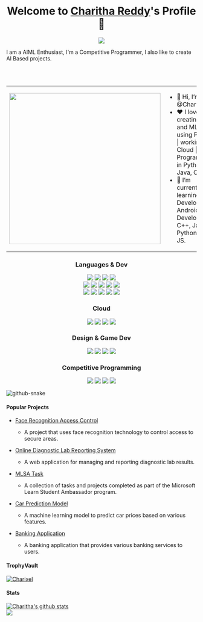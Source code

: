 <p align="center">
  <h1 align="center">Welcome to <a href="https://github.com/MrBlueBird2">Charitha Reddy</a>'s Profile 👋</h1>
</p>
<p align="center">
  <a align="center" href="https://github.com/DenverCoder1/readme-typing-svg"><img src="https://readme-typing-svg.herokuapp.com?&font=IBM+Plex+Sans&color=F72EE2&size=25&lines=Welcome+to+my+GitHub+Profile!;I'm+a+Full+Stack+web+developer;I'm+a+competitive+programmer;I'm+a+Flask+developer" /></a>
</p>
<p>I am a AIML Enthusiast, I'm a Competitive Programmer, I also like to create AI Based projects.</p>
<br><br>
<div align="center">
  <table style="border: none;">
    <tr style="border: none;">
      <td style="border: none;">
        <img src="https://user-images.githubusercontent.com/74038190/221352975-94759904-aa4c-4032-a8ab-b546efb9c478.gif" width="400">
      </td>
      <td style="border: none;">
        <ul align="left">
          <li>👋 Hi, I’m @Charixel</li>
          <li>❤️ I love creating AI and ML Apps using Python | working on Cloud | Programming in Python, Java, C.</li>
          <li>🌱 I’m currently learning Web Development, Android Development, C++, Java, Python, and JS.</li>
        </ul>
      </td>
    </tr>
  </table>
</div>

 <h3 align = "center" >Languages & Dev</h3>
  <p align = "center">
    <img src="https://img.shields.io/badge/java-%23ED8B00.svg?style=for-the-badge&logo=openjdk&logoColor=white">
    <img src="https://img.shields.io/badge/python-3670A0?style=for-the-badge&logo=python&logoColor=ffdd54">
    <img src="https://img.shields.io/badge/c++-%2300599C.svg?style=for-the-badge&logo=c%2B%2B&logoColor=white">
    <img src="https://img.shields.io/badge/typescript-%23007ACC.svg?style=for-the-badge&logo=typescript&logoColor=white">
    <br>
    <img src="https://img.shields.io/badge/react-%2320232a.svg?style=for-the-badge&logo=react&logoColor=%2361DAFB">
    <img src="https://img.shields.io/badge/node.js-6DA55F?style=for-the-badge&logo=node.js&logoColor=white">
    <img src="https://img.shields.io/badge/angular-%23DD0031.svg?style=for-the-badge&logo=angular&logoColor=white">
    <img src="https://img.shields.io/badge/express.js-%23404d59.svg?style=for-the-badge&logo=express&logoColor=%2361DAFB">
    <img src="https://img.shields.io/badge/Next-black?style=for-the-badge&logo=next.js&logoColor=white">
    <br>
    <img src="https://img.shields.io/badge/Android-3DDC84?style=for-the-badge&logo=android&logoColor=white">
    <img src="https://img.shields.io/badge/TensorFlow-%23FF6F00.svg?style=for-the-badge&logo=TensorFlow&logoColor=white">
    <img src="https://img.shields.io/badge/Keras-%23D00000.svg?style=for-the-badge&logo=Keras&logoColor=white">
    <img src="https://img.shields.io/badge/scikit--learn-%23F7931E.svg?style=for-the-badge&logo=scikit-learn&logoColor=white">
    <img src="https://img.shields.io/badge/django-%23092E20.svg?style=for-the-badge&logo=django&logoColor=white">
  </p>
  
  <h3 align = "center">Cloud</h3>
  <p align = "center">
    <img src="https://img.shields.io/badge/GoogleCloud-%234285F4.svg?style=for-the-badge&logo=google-cloud&logoColor=white">
    <img src="https://img.shields.io/badge/azure-%230072C6.svg?style=for-the-badge&logo=microsoftazure&logoColor=white">
    <img src="https://img.shields.io/badge/Amazon%20AWS-%23232F3E.svg?style=for-the-badge&logo=amazon-aws&logoColor=white">
   <img src="https://img.shields.io/badge/Salesforce-00A1E0?style=for-the-badge&logo=salesforce&logoColor=white">
  </p>
  
  <h3 align = "center">Design & Game Dev</h3>
  <p align = "center">
    <img src="https://img.shields.io/badge/blender-%23F5792A.svg?style=for-the-badge&logo=blender&logoColor=white">
    <img src="https://img.shields.io/badge/figma-%23F24E1E.svg?style=for-the-badge&logo=figma&logoColor=white">
    <img src="https://img.shields.io/badge/Canva-%2300C4CC.svg?style=for-the-badge&logo=Canva&logoColor=white">
    <img src="https://img.shields.io/badge/codedex-%23964B00.svg?style=for-the-badge&logo=codedex&logoColor=white">
  </p>
  
  <h3 align = "center">Competitive Programming</h3>
  <p align = "center">
    <img src="https://img.shields.io/badge/LeetCode-000000?style=for-the-badge&logo=LeetCode&logoColor=#d16c06">
    <img src="https://img.shields.io/badge/-Hackerrank-2EC866?style=for-the-badge&logo=HackerRank&logoColor=white">
    <img src="https://img.shields.io/badge/CodeChef-%23964B00.svg?style=for-the-badge&logo=CodeChef&logoColor=white">
    <img src="https://img.shields.io/badge/CodeChef-%23964B00.svg?style=for-the-badge&logo=CodeChef&logoColor=white">
  </p>

<!--#### My GitHub Data :octocat:
> 🏆 100+ Contributions in a Year
 > 
> 📜 400+ Commits on GitHub
 > 
> 🔑 200+ Contribution in Private Repos
 > -->
<picture>
    <source media="(prefers-color-scheme: dark)" srcset="https://raw.githubusercontent.com/tobiasmeyhoefer/tobiasmeyhoefer/output/github-snake-dark.svg">
    <img alt="github-snake" src="https://raw.githubusercontent.com/tobiasmeyhoefer/tobiasmeyhoefer/output/github-snake.svg">
</picture>

#### Popular Projects

- [Face Recognition Access Control](https://github.com/charitha-reddy1074/face_recognition_access_control)
  - A project that uses face recognition technology to control access to secure areas.
  
- [Online Diagnostic Lab Reporting System](https://github.com/charitha-reddy1074/online_diagnostic_lab_reporting_system)
  - A web application for managing and reporting diagnostic lab results.
  
- [MLSA Task](https://github.com/charitha-reddy1074/MLSA_Task)
  - A collection of tasks and projects completed as part of the Microsoft Learn Student Ambassador program.
  
- [Car Prediction Model](https://github.com/charitha-reddy1074/car_prediction_model)
  - A machine learning model to predict car prices based on various features.
  
- [Banking Application](https://github.com/charitha-reddy1074/banking_application)
  - A banking application that provides various banking services to users.

#### TrophyVault

<p align="left"> <a href="https://github.com/ryo-ma/github-profile-trophy"><img src="https://github-profile-trophy.vercel.app/?username=charitha-reddy1074&row=2&column=6&theme=onedark&column=8&no-frame=false&no-bg=false" alt="Charixel"></a></p>


#### Stats
<a href="https://github-readme-stats.anuraghazra1.vercel.app">
  <img align="center" src="https://github-readme-stats.vercel.app/api?username=charitha-reddy1074&show_icons=true&include_all_commits=true&theme=onedark" alt="Charitha's github stats" />
</a> <br>
<a href="https://github-readme-stats.anuraghazra1..vercel.app">
  <!-- Change the `github-readme-stats.anuraghazra1.vercel.app` to `github-readme-stats.vercel.app`  -->
  <img align="center" src="https://github-readme-stats.vercel.app/api/top-langs/?username=charitha-reddy1074&layout=compact&theme=onedark" />
</a>

<!--#### Contribution Graph
[![Charitha Reddy's github activity graph](https://activity-graph.herokuapp.com/graph?username=charitha-reddy1074&theme=react-dark)](https://github.com/charitha-reddy1074/github-readme-activity-graph)-->
